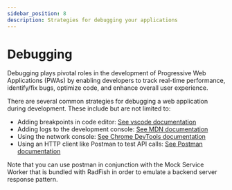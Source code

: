 ```yaml
---
sidebar_position: 8
description: Strategies for debugging your applications
---
```


# Debugging

Debugging plays pivotal roles in the development of Progressive Web Applications (PWAs) by enabling developers to track real-time performance, identify/fix bugs, optimize code, and enhance overall user experience.

There are several common strategies for debugging a web application during development. These include but are not limited to:

- Adding breakpoints in code editor: [See vscode documentation](https://code.visualstudio.com/docs/editor/debugging#_breakpoints)
- Adding logs to the development console: [See MDN documentation](https://developer.mozilla.org/en-US/blog/learn-javascript-console-methods/)
- Using the network console: [See Chrome DevTools documentation](https://developer.chrome.com/docs/devtools/network)
- Using an HTTP client like Postman to test API calls: [See Postman documentation](https://learning.postman.com/docs/introduction/overview/)

Note that you can use postman in conjunction with the Mock Service Worker that is bundled with RadFish in order to emulate a backend server response pattern.
